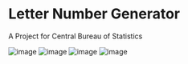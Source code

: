 # Letter Number Generator 
A Project for Central Bureau of Statistics

![image](https://github.com/mziyadam/nomor_surat_generator/assets/64635497/da2baf60-089e-4c4a-9b6d-7c1fd3080ca2)
![image](https://github.com/mziyadam/nomor_surat_generator/assets/64635497/7f298648-a0aa-4943-a711-2809a8b68c78)
![image](https://github.com/mziyadam/nomor_surat_generator/assets/64635497/9305e39d-8d60-4053-8c6f-9c6cad722c8b)
![image](https://github.com/mziyadam/nomor_surat_generator/assets/64635497/c3c1a790-d467-4b3b-8521-e728b2a37e6f)

